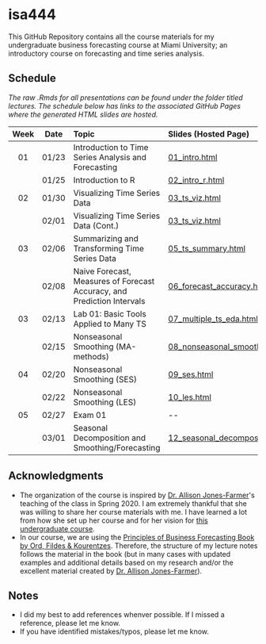 # isa444
 This GitHub Repository contains all the course materials for my undergraduate business forecasting course at Miami University; an introductory course on forecasting and time series analysis. 
 
## Schedule

*The raw .Rmds for all presentations can be found under the folder titled lectures. The schedule below has links to the associated GitHub Pages where the generated HTML slides are hosted.*

| Week          | Date        | Topic                                  | Slides (Hosted Page) | Slides (PDF) | Slides (PPTX)
| :---:        |    :----:   |          :---                           | :---                 | :---         | :--  |
| 01           |    01/23     | Introduction to Time Series Analysis and Forecasting       | [01_intro.html](https://fmegahed.github.io/isa444/spring2023/class01/01_intro.html) | [01_intro.pdf](https://github.com/fmegahed/isa444/raw/main/pdfs/01_intro.pdf) | [01_intro.pptx](https://github.com/fmegahed/isa444/raw/main/ppts/01_intro.pptx) |
|            |    01/25     | Introduction to R       | [02_intro_r.html](https://fmegahed.github.io/isa444/spring2023/class02/02_intro_r.html) | [02_intro_r.pdf](https://github.com/fmegahed/isa444/raw/main/pdfs/02_intro_r.pdf) | [02_intro_r.pptx](https://github.com/fmegahed/isa444/raw/main/ppts/02_intro_r.pptx) |
| 02           |    01/30     | Visualizing Time Series Data      | [03_ts_viz.html](https://fmegahed.github.io/isa444/spring2023/class03/03_ts_viz.html) | [03_ts_viz.pdf](https://github.com/fmegahed/isa444/raw/main/pdfs/03_ts_viz.pdf) | [03_ts_viz.pptx](https://github.com/fmegahed/isa444/raw/main/ppts/03_ts_viz.pptx) |
|            |    02/01     | Visualizing Time Series Data (Cont.)      | [03_ts_viz.html](https://fmegahed.github.io/isa444/spring2023/class03/03_ts_viz.html) | [03_ts_viz.pdf](https://github.com/fmegahed/isa444/raw/main/pdfs/03_ts_viz.pdf) | [03_ts_viz.pptx](https://github.com/fmegahed/isa444/raw/main/ppts/03_ts_viz.pptx) |
|  03        |    02/06     | Summarizing and Transforming Time Series Data      | [05_ts_summary.html](https://fmegahed.github.io/isa444/spring2023/class05/05_ts_summary.html) | [05_ts_summary.pdf](https://github.com/fmegahed/isa444/raw/main/pdfs/05_ts_summary.pdf) | [05_ts_summary.pptx](https://github.com/fmegahed/isa444/raw/main/ppts/05_ts_summary.pptx) |
|          |    02/08     | Naive Forecast, Measures of Forecast Accuracy, and Prediction Intervals      | [06_forecast_accuracy.html](https://fmegahed.github.io/isa444/spring2023/class06/06_forecast_accuracy.html) | [06_forecast_accuracy.pdf](https://github.com/fmegahed/isa444/raw/main/pdfs/06_forecast_accuracy.pdf) | [06_forecast_accuracy.pptx](https://github.com/fmegahed/isa444/raw/main/ppts/06_forecast_accuracy.pptx) |
|  03        |    02/13     | Lab 01: Basic Tools Applied to Many TS      | [07_multiple_ts_eda.html](https://fmegahed.github.io/isa444/spring2023/class07/07_multiple_ts_eda.html) | [07_multiple_ts_eda.pdf](https://github.com/fmegahed/isa444/raw/main/pdfs/07_multiple_ts_eda.pdf) | [07_multiple_ts_eda.pptx](https://github.com/fmegahed/isa444/raw/main/ppts/07_multiple_ts_eda.pptx) |
|          |    02/15     | Nonseasonal Smoothing (MA-methods)     | [08_nonseasonal_smoothing.html](https://fmegahed.github.io/isa444/spring2023/class08/08_nonseasonal_smoothing.html) | [08_nonseasonal_smoothing.pdf](https://github.com/fmegahed/isa444/raw/main/pdfs/08_nonseasonal_smoothing.pdf) | [08_nonseasonal_smoothing.pptx](https://github.com/fmegahed/isa444/raw/main/ppts/08_nonseasonal_smoothing.pptx) |
|  04        |    02/20     | Nonseasonal Smoothing (SES)     | [09_ses.html](https://fmegahed.github.io/isa444/spring2023/class09/09_ses.html) | [09_ses.pdf](https://github.com/fmegahed/isa444/raw/main/pdfs/09_ses.pdf) | [09_ses.pptx](https://github.com/fmegahed/isa444/raw/main/ppts/09_ses.pptx) |
|          |    02/22     | Nonseasonal Smoothing (LES)     | [10_les.html](https://fmegahed.github.io/isa444/spring2023/class10/10_les.html) | [10_ses.pdf](https://github.com/fmegahed/isa444/raw/main/pdfs/10_les.pdf) | [10_ses.pptx](https://github.com/fmegahed/isa444/raw/main/ppts/10_les.pptx) |
|  05        |    02/27     | Exam 01     | -- | --  |--|
|          |    03/01     | Seasonal Decomposition and Smoothing/Forecasting     | [12_seasonal_decomposition_hw.html](https://fmegahed.github.io/isa444/spring2023/class12/12_seasonal_decomposition_hw.html) | [12_seasonal_decomposition_hw.pdf](https://github.com/fmegahed/isa444/raw/main/pdfs/12_seasonal_decomposition_hw.pdf) | [12_seasonal_decomposition_hw.pptx](https://github.com/fmegahed/isa444/raw/main/ppts/12_seasonal_decomposition_hw.pptx) |

 ## Acknowledgments
* The organization of the course is inspired by [Dr. Allison Jones-Farmer](https://miamioh.edu/fsb/directory/?up=/directory/farmerl2)'s teaching of the class in Spring 2020. I am extremely thankful that she was willing to share her course materials with me. I have learned a lot from how she set up her course and for her vision for [this undergraduate course](https://bulletin.miamioh.edu/search/?P=ISA%20444).  
* In our course, we are using the [Principles of Business Forecasting Book by Ord, Fildes & Kourentzes](https://wessexlearning.com/products/principles-of-business-forecasting-2nd-ed). Therefore, the structure of my lecture notes follows the material in the book (but in many cases with updated examples and additional details based on my research and/or the excellent material created by [Dr. Allison Jones-Farmer](https://miamioh.edu/fsb/directory/?up=/directory/farmerl2)). 
 
 
 ## Notes
 * I did my best to add references whenver possible. If I missed a reference, please let me know.
 * If you have identified mistakes/typos, please let me know. 
